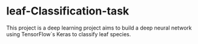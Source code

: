 # leaf-Classification-task
This project is a deep learning project aims to build a deep neural network using TensorFlow`s Keras to classify leaf species.
